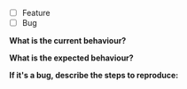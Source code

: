 <!-- Is that a new feature or a bug report? -->
- [ ] Feature
- [ ] Bug

**What is the current behaviour?**

**What is the expected behaviour?**

**If it's a bug, describe the steps to reproduce:**

